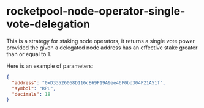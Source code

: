 # rocketpool-node-operator-single-vote-delegation

This is a strategy for staking node operators, it returns a single vote power provided the given a delegated node address has an effective stake greater than or equal to 1.

Here is an example of parameters:

```json
{
  "address": "0xD33526068D116cE69F19A9ee46F0bd304F21A51f",
  "symbol": "RPL",
  "decimals": 18
}
```
